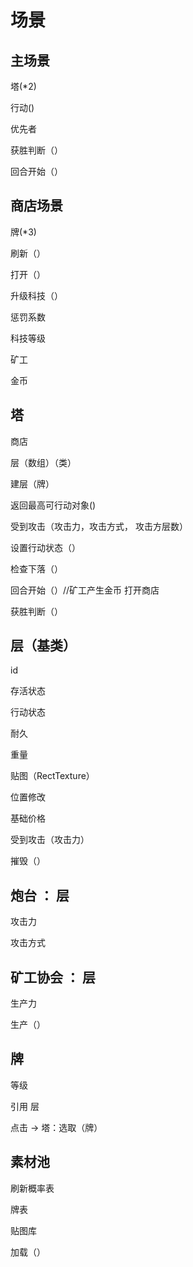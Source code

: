 # 场景

## 主场景

塔(*2)

行动()

优先者

获胜判断（）

回合开始（）

## 商店场景

牌(*3)

刷新（）

打开（）

升级科技（）

惩罚系数

科技等级

矿工

金币

## 塔

商店

层（数组）（类）

建层（牌）

返回最高可行动对象()

受到攻击（攻击力，攻击方式， 攻击方层数）

设置行动状态（）

检查下落（）

回合开始（）//矿工产生金币 打开商店

获胜判断（）

## 层（基类）

id

存活状态

行动状态

耐久

重量

贴图（RectTexture）

位置修改

基础价格

受到攻击（攻击力）

摧毁（）

## 炮台 ： 层

攻击力

攻击方式

## 矿工协会 ： 层

生产力

生产（）

## 牌

等级

引用 层

点击 -> 塔：选取（牌）

## 素材池

刷新概率表

牌表

贴图库

加载（）
